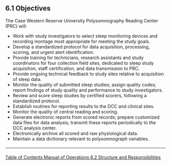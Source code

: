 ## 6.1 Objectives

The Case Western Reserve University Polysomnography Reading Center (PRC) will:

- Work with study investigators to select sleep monitoring devices and recording montage most appropriate for meeting the study goals.
- Develop a standardized protocol for data acquisition, processing, scoring, and urgent alert identification.
- Provide training for technicians, research assistants and study coordinators for four collection field sites, dedicated to sleep study acquisition, staff certification, and data transmission to PRC.
- Provide ongoing technical feedback to study sites relative to acquisition of sleep data.
- Monitor the quality of submitted sleep studies; assign quality codes; report findings of study quality and performance to study investigators.
- Review and score sleep studies by certified scorers, following a standardized protocol.
- Establish routines for reporting results to the DCC and clinical sites.
- Monitor the quality of central reading and scoring.
- Generate electronic reports from scored records; prepare customized data files for data analysis;
transmit these reports periodically to the DCC analysis center.
- Electronically archive all scored and raw physiological data.
- Maintain a data dictionary relevant to polysomnograph variables.


<hr class="soften" style="margin-top: 20px;margin-bottom: 20px;"/>

<div class="center">
<div class="btn-group">
  <a href=":pages_path:/manuals/polysomnography-reading-center/6-00-mop-toc.md" class="btn btn-default">
    <span class="glyphicon glyphicon-chevron-left"></span>
    Table of Contents
  </a>

  <a href=":pages_path:/manuals/polysomnography-reading-center/6-00-mop-toc.md" class="btn btn-default">
    <span class="glyphicon glyphicon-chevron-up"></span>
    Manual of Operations
  </a>

  <a href=":pages_path:/manuals/polysomnography-reading-center/6-02-structure-and-responsibilities.md" class="btn btn-success">
    6.2 Structure and Responsibilities
    <span class="glyphicon glyphicon-chevron-right"></span>
  </a>
</div>
</div>
